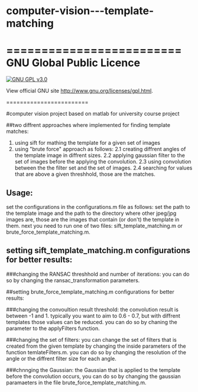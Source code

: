 # computer-vision---template-matching

=========================
GNU Global Public Licence
=========================

[![GNU GPL v3.0](http://www.gnu.org/graphics/gplv3-127x51.png)](http://www.gnu.org/licenses/gpl.html)

View official GNU site <http://www.gnu.org/licenses/gpl.html>.

========================

#computer vision project based on matlab for university course project

##two diffrent approaches where implemented for finding template matches:

  1. using sift for mathing the template for a given set of images
  2. using "brute force" approach as follows:
    2.1 creating diffrent angles of the template image in diffrent sizes.
    2.2 applying gaussian filter to the set of images before the applying the convolution. 
    2.3 using convolution between the the filter set and the set of images.
    2.4 searching for values that are above a given threshhold, those are the matches.
  
## Usage: 
set the configurations in the configurations.m file as follows: set the path to the template image and the path to the directory where other jpeg/jpg images are, those are the images that contain (or don't) the template in them. next you need to run one of two files: sift_template_matching.m or brute_force_template_matching.m.

 ## setting sift_template_matching.m configurations for better results:
  
  ###changing the RANSAC threshhold and number of iterations:
    you can do so by changing the ransac_transformation parameters.
    
  ##setting brute_force_template_matching.m configurations for better results:
    
  ###changing the convoultion result threshold:
    the convolution result is between -1 and 1. typically you want to aim to 0.6 - 0.7, but with diffrent templates those values can be reduced. you can do so by chaning the parameter to the applyFilters function.
    
  ###changing the set of filters:
    you can change the set of filters that is created from the given template by changing the inside parameters of the function temlateFilters.m. you can do so by changing the resolution of the angle or the diffrent filter size for each angle.
  
  ###chnnging the Gaussian:
  the Gaussian that is applied to the template before the convolution occurs, you can do so by changing the gaussian paramaeters in the file brute_force_template_matching.m.
  

